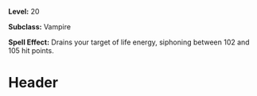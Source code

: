 <!-- TITLE: Lifedraw -->
<!-- SUBTITLE:  -->

**Level:** 20

**Subclass:** Vampire

**Spell Effect:** Drains your target of life energy, siphoning between 102 and 105 hit points.

# Header